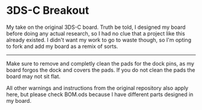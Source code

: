 # 3DS-C Breakout
My take on the original 3DS-C board. Truth be told, I designed my board before doing any actual research, so I had no clue that a project like this already existed. I didn't want my work to go to waste though, so I'm opting to fork and add my board as a remix of sorts.

---
Make sure to remove and completly clean the pads for the dock pins, as my board forgos the dock and covers the pads. If you do not clean the pads the board may not sit flat.

All other warnings and instructions from the original repository also apply here, but please check BOM.ods because I have different parts designed in my board.
